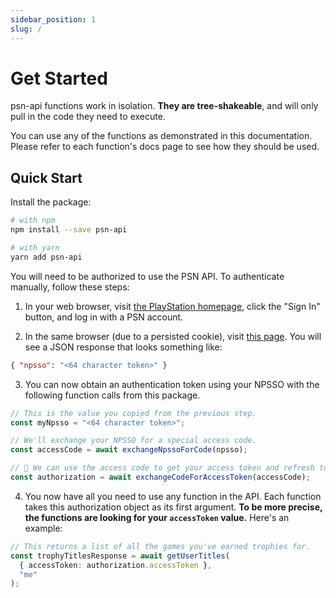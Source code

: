 ```yaml
---
sidebar_position: 1
slug: /
---
```


# Get Started

psn-api functions work in isolation. **They are tree-shakeable**, and will only pull in the code they need to execute.

You can use any of the functions as demonstrated in this documentation. Please refer to each function's docs page to see how they should be used.

## Quick Start

Install the package:

```bash
# with npm
npm install --save psn-api

# with yarn
yarn add psn-api
```

You will need to be authorized to use the PSN API. To authenticate manually, follow these steps:

1. In your web browser, visit [the PlayStation homepage](https://www.playstation.com/), click the "Sign In" button, and log in with a PSN account.

2. In the same browser (due to a persisted cookie), visit [this page](https://ca.account.sony.com/api/v1/ssocookie). You will see a JSON response that looks something like:

```json
{ "npsso": "<64 character token>" }
```

3. You can now obtain an authentication token using your NPSSO with the following function calls from this package.

```ts
// This is the value you copied from the previous step.
const myNpsso = "<64 character token>";

// We'll exchange your NPSSO for a special access code.
const accessCode = await exchangeNpssoForCode(npsso);

// 🚀 We can use the access code to get your access token and refresh token.
const authorization = await exchangeCodeForAccessToken(accessCode);
```

4. You now have all you need to use any function in the API. Each function takes this authorization object as its first argument. **To be more precise, the functions are looking for your `accessToken` value.** Here's an example:

```ts
// This returns a list of all the games you've earned trophies for.
const trophyTitlesResponse = await getUserTitles(
  { accessToken: authorization.accessToken },
  "me"
);
```
